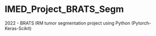 # IMED_Project_BRATS_Segm
2022 - BRATS IRM tumor segmentation project using Python (Pytorch-Keras-Scikit)
